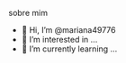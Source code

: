 sobre mim


- 👋 Hi, I’m @mariana49776
- 👀 I’m interested in ...
- 🌱 I’m currently learning ...



<!---
mariana49776/mariana49776 is a ✨ special ✨ repository because its `README.md` (this file) appears on your GitHub profile.
You can click the Preview link to take a look at your changes.
--->
